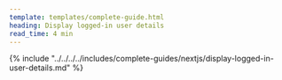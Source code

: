 ```yaml
---
template: templates/complete-guide.html
heading: Display logged-in user details
read_time: 4 min
---
```


{% include "../../../../includes/complete-guides/nextjs/display-logged-in-user-details.md" %}
